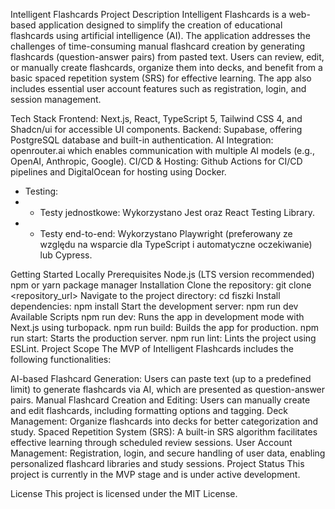 Intelligent Flashcards
Project Description
Intelligent Flashcards is a web-based application designed to simplify the creation of educational flashcards using artificial intelligence (AI). The application addresses the challenges of time-consuming manual flashcard creation by generating flashcards (question-answer pairs) from pasted text. Users can review, edit, or manually create flashcards, organize them into decks, and benefit from a basic spaced repetition system (SRS) for effective learning. The app also includes essential user account features such as registration, login, and session management.

Tech Stack
Frontend: Next.js, React, TypeScript 5, Tailwind CSS 4, and Shadcn/ui for accessible UI components.
Backend: Supabase, offering PostgreSQL database and built-in authentication.
AI Integration: openrouter.ai which enables communication with multiple AI models (e.g., OpenAI, Anthropic, Google).
CI/CD & Hosting: Github Actions for CI/CD pipelines and DigitalOcean for hosting using Docker.

+ Testing:
+ - Testy jednostkowe: Wykorzystano Jest oraz React Testing Library.
+ - Testy end-to-end: Wykorzystano Playwright (preferowany ze względu na wsparcie dla TypeScript i automatyczne oczekiwanie) lub Cypress.

Getting Started Locally
Prerequisites
Node.js (LTS version recommended)
npm or yarn package manager
Installation
Clone the repository:
git clone <repository_url>
Navigate to the project directory:
cd fiszki
Install dependencies:
npm install
Start the development server:
npm run dev
Available Scripts
npm run dev: Runs the app in development mode with Next.js using turbopack.
npm run build: Builds the app for production.
npm run start: Starts the production server.
npm run lint: Lints the project using ESLint.
Project Scope
The MVP of Intelligent Flashcards includes the following functionalities:

AI-based Flashcard Generation: Users can paste text (up to a predefined limit) to generate flashcards via AI, which are presented as question-answer pairs.
Manual Flashcard Creation and Editing: Users can manually create and edit flashcards, including formatting options and tagging.
Deck Management: Organize flashcards into decks for better categorization and study.
Spaced Repetition System (SRS): A built-in SRS algorithm facilitates effective learning through scheduled review sessions.
User Account Management: Registration, login, and secure handling of user data, enabling personalized flashcard libraries and study sessions.
Project Status
This project is currently in the MVP stage and is under active development.

License
This project is licensed under the MIT License.
